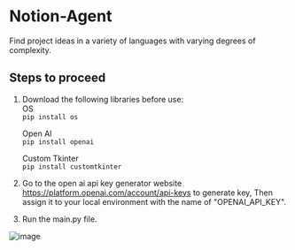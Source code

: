 # Notion-Agent
Find project ideas in a variety of languages with varying degrees of complexity.

## Steps to proceed 
1. Download the following libraries before use:<br>
    OS <br>
    ```pip install os```
    
    Open AI<br>
    ```pip install openai```
    
    Custom Tkinter <br>
    ```pip install customtkinter```

3. Go to the open ai api key generator website https://platform.openai.com/account/api-keys to generate key, Then assign it to your local environment with the name 
   of "OPENAI_API_KEY".
4. Run the main.py file.




![image](https://github.com/Amar985/Notion-Agent/assets/84828275/8a01f7c2-201d-4ed4-ae46-c058ee50e1dc)

